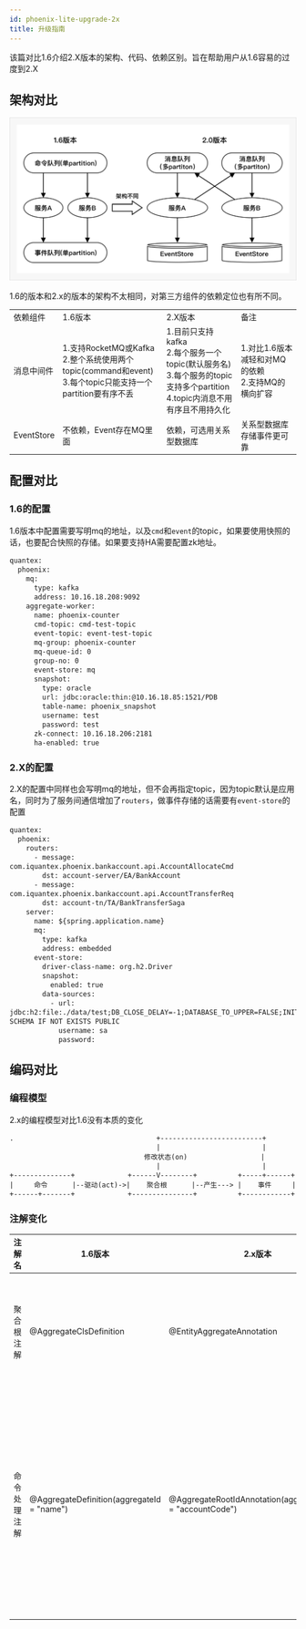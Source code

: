 ```yaml
---
id: phoenix-lite-upgrade-2x
title: 升级指南
---
```


该篇对比1.6介绍2.X版本的架构、代码、依赖区别。旨在帮助用户从1.6容易的过度到2.X

## 架构对比

![show](../assets/phoenix2.x/phoenix-lite/upgrade-1.png)

1.6的版本和2.x的版本的架构不太相同，对第三方组件的依赖定位也有所不同。
<table>     
	<tr>                  
		<td>依赖组件</td>    
		<td>1.6版本</td>   
		<td>2.X版本</td>    
		<td>备注</td> 
	</tr>     
	<tr>         
		<td>消息中间件</td>    
		<td>1.支持RocketMQ或Kafka<br />2.整个系统使用两个topic(command和event)<br />3.每个topic只能支持一个partition要有序不丢</td>   
		<td>1.目前只支持kafka<br />2.每个服务一个topic(默认服务名)<br />3.每个服务的topic支持多个partition<br />4.topic内消息不用有序且不用持久化<br /></td>    
		<td>1.对比1.6版本减轻和对MQ的依赖<br />2.支持MQ的横向扩容</td>      
	</tr>     
	<tr>         
		<td>EventStore</td>  
		<td>不依赖，Event存在MQ里面</td>   
		<td>依赖，可选用关系型数据库</td>    
		<td>关系型数据库存储事件更可靠</td> 	
	</tr> 
</table> 



## 配置对比

### 1.6的配置

1.6版本中配置需要写明mq的地址，以及`cmd`和`event`的topic，如果要使用快照的话，也要配合快照的存储。如果要支持HA需要配置zk地址。
```
quantex:
  phoenix:
    mq:
      type: kafka
      address: 10.16.18.208:9092
    aggregate-worker:
      name: phoenix-counter
      cmd-topic: cmd-test-topic
      event-topic: event-test-topic
      mq-group: phoenix-counter
      mq-queue-id: 0
      group-no: 0
      event-store: mq
      snapshot:
        type: oracle
        url: jdbc:oracle:thin:@10.16.18.85:1521/PDB
        table-name: phoenix_snapshot
        username: test
        password: test
      zk-connect: 10.16.18.206:2181
      ha-enabled: true
```

### 2.X的配置

2.X的配置中同样也会写明mq的地址，但不会再指定topic，因为topic默认是应用名，同时为了服务间通信增加了`routers`，做事件存储的话需要有`event-store`的配置
```
quantex:
  phoenix:
    routers:
      - message: com.iquantex.phoenix.bankaccount.api.AccountAllocateCmd
        dst: account-server/EA/BankAccount
      - message: com.iquantex.phoenix.bankaccount.api.AccountTransferReq
        dst: account-tn/TA/BankTransferSaga
    server:
      name: ${spring.application.name}
      mq:
        type: kafka
        address: embedded
      event-store:
        driver-class-name: org.h2.Driver
        snapshot:
          enabled: true
        data-sources:
          - url: jdbc:h2:file:./data/test;DB_CLOSE_DELAY=-1;DATABASE_TO_UPPER=FALSE;INIT=CREATE SCHEMA IF NOT EXISTS PUBLIC
            username: sa
            password:
```


## 编码对比

### 编程模型
2.x的编程模型对比1.6没有本质的变化

```
.                                   +-------------------------+
                                    |                         |
                                 修改状态(on)                  |
                                    |                         |
+--------------+             +------V--------+          +-----+------+     
|     命令      |--驱动(act)->|    聚合根      |--产生---> |    事件     |
+------+-------+             +---------------+          +------------+      
```

### 注解变化

|注解名|1.6版本|2.x版本|作用|
|-----|------|------|----|
|聚合根注解|@AggregateClsDefinition|@EntityAggregateAnnotation|标明聚合根作用在类上|
|命令处理注解|@AggregateDefinition(aggregateId = "name")|@AggregateRootIdAnnotation(aggregateRootId = "accountCode")|标明聚合根可以处理哪些命令,作用在act方法上


